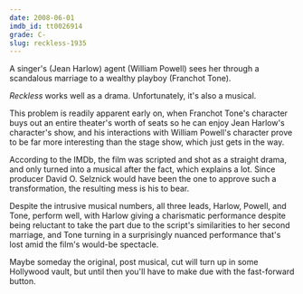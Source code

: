 ```yaml
---
date: 2008-06-01
imdb_id: tt0026914
grade: C-
slug: reckless-1935
---
```


A singer's (Jean Harlow) agent (William Powell) sees her through a scandalous marriage to a wealthy playboy (Franchot Tone).

_Reckless_ works well as a drama. Unfortunately, it's also a musical.

This problem is readily apparent early on, when Franchot Tone's character buys out an entire theater's worth of seats so he can enjoy Jean Harlow's character's show, and his interactions with William Powell's character prove to be far more interesting than the stage show, which just gets in the way.

According to the IMDb, the film was scripted and shot as a straight drama, and only turned into a musical after the fact, which explains a lot. Since producer David O. Selznick would have been the one to approve such a transformation, the resulting mess is his to bear.

Despite the intrusive musical numbers, all three leads, Harlow, Powell, and Tone, perform well, with Harlow giving a charismatic performance despite being reluctant to take the part due to the script's similarities to her second marriage, and Tone turning in a surprisingly nuanced performance that's lost amid the film's would-be spectacle.

Maybe someday the original, post musical, cut will turn up in some Hollywood vault, but until then you'll have to make due with the fast-forward button.
